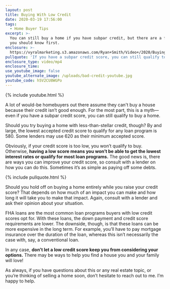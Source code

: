 ```yaml
---
layout: post
title: Buying With Low Credit
date: 2020-03-19 17:56:00
tags:
  - Home Buyer Tips
excerpt: >-
  You can still buy a home if you have subpar credit, but there are a few things
  you should know first.
enclosure: >-
  https://vyralmarketing.s3.amazonaws.com/Ryan+Smith/Video+/2020/Buying+With+Low+Credit.mp4
pullquote: 'If you have a subpar credit score, you can still qualify to buy a home.'
enclosure_type: video/mp4
enclosure_time:
use_youtube_image: false
youtube_alternate_image: /uploads/bad-credit-youtube.jpg
youtube_code: h5V2CU8WGPo
---
```


{% include youtube.html %}

A lot of would-be homebuyers out there assume they can't buy a house because their credit isn’t good enough. For the most part, this is a myth—even if you have a subpar credit score, you can still qualify to buy a home.&nbsp;

Should you try buying a home with less-than-stellar credit, though? By and large, the lowest accepted credit score to qualify for any loan program is 580. Some lenders may use 620 as their minimum accepted score.&nbsp;

Obviously, if your credit score is too low, you won’t qualify to buy. Otherwise, **having a low score means you won’t be able to get the lowest interest rates or qualify for most loan programs.** The good news is, there are ways you can improve your credit score, so consult with a lender on how you can do this. Sometimes it’s as simple as paying off some debts.&nbsp;

{% include pullquote.html %}

Should you hold off on buying a home entirely while you raise your credit score? That depends on how much of an impact you can make and how long it will take you to make that impact. Again, consult with a lender and ask their opinion about your situation.&nbsp;

FHA loans are the most common loan programs buyers with low credit scores opt for. With these loans, the down payment and credit score requirements are lower. The downside, though, is that these loans can be more expensive in the long term. For example, you’ll have to pay mortgage insurance over the duration of the loan, whereas this isn’t necessarily the case with, say, a conventional loan.&nbsp;

In any case, **don’t let a low credit score keep you from considering your options.** There may be ways to help you find a house you and your family will love\!

As always, if you have questions about this or any real estate topic, or you’re thinking of selling a home soon, don’t hesitate to reach out to me. I’m happy to help.